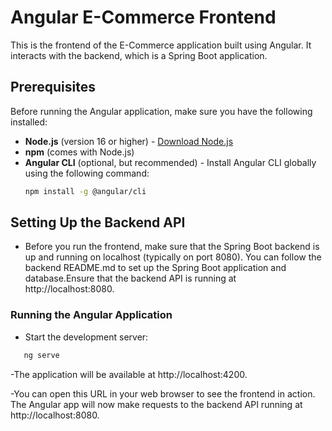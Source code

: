 # Angular E-Commerce Frontend

This is the frontend of the E-Commerce application built using Angular. It interacts with the backend, which is a Spring Boot application.

## Prerequisites

Before running the Angular application, make sure you have the following installed:

- **Node.js** (version 16 or higher) - [Download Node.js](https://nodejs.org/)
- **npm** (comes with Node.js)
- **Angular CLI** (optional, but recommended) - Install Angular CLI globally using the following command:
  ```bash
  npm install -g @angular/cli
## Setting Up the Backend API
- Before you run the frontend, make sure that the Spring Boot backend is up and running on localhost (typically on port 8080). You can follow the backend README.md to set up the Spring Boot 
  application and database.Ensure that the backend API is running at http://localhost:8080.

### Running the Angular Application
- Start the development server:

```bash
   ng serve
```

-The application will be available at http://localhost:4200.

-You can open this URL in your web browser to see the frontend in action. The Angular app will now make requests to the backend API running at http://localhost:8080.


